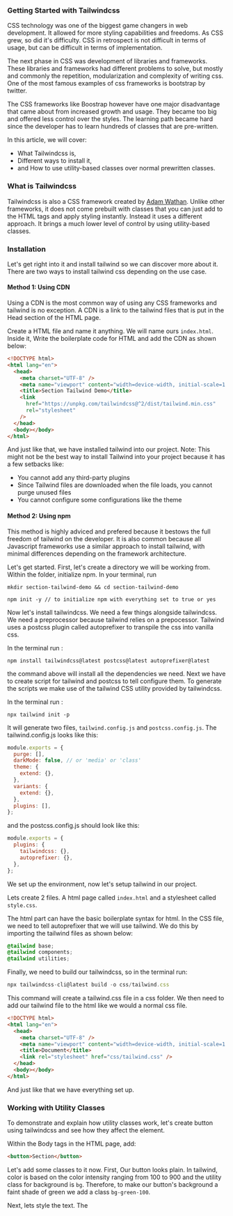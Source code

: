 ### Getting Started with Tailwindcss

CSS technology was one of the biggest game changers in web development. It allowed for more styling capabilities and freedoms. As CSS grew, so did it's difficulty. CSS in retrospect is not difficult in terms of usage, but can be difficult in terms of implementation.

The next phase in CSS was development of libraries and frameworks. These libraries and frameworks had different problems to solve, but mostly and commonly the repetition, modularization and complexity of writing css. One of the most famous examples of css frameworks is bootstrap by twitter.

The CSS frameworks like Boostrap however have one major disadvantage that came about from increased growth and usage. They became too big and offered less control over the styles. The learning path became hard since the developer has to learn hundreds of classes that are pre-written.

In this article, we will cover:

- What Tailwindcss is,
- Different ways to install it,
- and How to use utility-based classes over normal prewritten classes.

### What is Tailwindcss

Tailwindcss is also a CSS framework created by [Adam Wathan](https://twitter.com/adamwathan). Unlike other frameworks, it does not come prebuilt with classes that you can just add to the HTML tags and apply styling instantly. Instead it uses a different approach. It brings a much lower level of control by using utility-based classes.

### Installation

Let's get right into it and install tailwind so we can discover more about it. There are two ways to install tailwind css depending on the use case.

<!-- Also include postcss and why it is important -->

#### Method 1: Using CDN

Using a CDN is the most common way of using any CSS frameworks and tailwind is no exception. A CDN is a link to the tailwind files that is put in the Head section of the HTML page.

Create a HTML file and name it anything. We will name ours `index.html`. Inside it, Write the boilerplate code for HTML and add the CDN as shown below:

```html
<!DOCTYPE html>
<html lang="en">
  <head>
    <meta charset="UTF-8" />
    <meta name="viewport" content="width=device-width, initial-scale=1.0" />
    <title>Section Tailwind Demo</title>
    <link
      href="https://unpkg.com/tailwindcss@^2/dist/tailwind.min.css"
      rel="stylesheet"
    />
  </head>
  <body></body>
</html>
```

And just like that, we have installed tailwind into our project.
Note: This might not be the best way to install Tailwind into your project because it has a few setbacks like:

- You cannot add any third-party plugins
- Since Tailwind files are downloaded when the file loads, you cannot purge unused files
- You cannot configure some configurations like the theme

#### Method 2: Using npm

This method is highly adviced and prefered because it bestows the full freedom of tailwind on the developer. It is also common because all Javascript frameworks use a similar approach to install tailwind, with minimal differences depending on the framework architecture.

Let's get started. First, let's create a directory we will be working from. Within the folder, initialize npm. In your terminal, run

```terminal
mkdir section-tailwind-demo && cd section-tailwind-demo

npm init -y // to initialize npm with everything set to true or yes
```

Now let's install tailwindcss. We need a few things alongside tailwindcss. We need a preprocessor because tailwind relies on a prepocessor. Tailwind uses a postcss plugin called autoprefixer to transpile the css into vanilla css.

In the terminal run :

```terminal
npm install tailwindcss@latest postcss@latest autoprefixer@latest
```

the command above will install all the dependencies we need. Next we have to create script for tailwind and postcss to tell configure them. To generate the scripts we make use of the tailwind CSS utility provided by tailwindcss.

In the terminal run :

```terminal
npx tailwind init -p
```

It will generate two files, `tailwind.config.js` and `postcss.config.js`.
The tailwind.config.js looks like this:

```js
module.exports = {
  purge: [],
  darkMode: false, // or 'media' or 'class'
  theme: {
    extend: {},
  },
  variants: {
    extend: {},
  },
  plugins: [],
};
```

and the postcss.config.js should look like this:

```js
module.exports = {
  plugins: {
    tailwindcss: {},
    autoprefixer: {},
  },
};
```

We set up the environment, now let's setup tailwind in our project.

Lets create 2 files. A html page called `index.html` and a stylesheet called `style.css`.

The html part can have the basic boilerplate syntax for html. In the CSS file, we need to tell autoprefixer that we will use tailwind. We do this by importing the tailwind files as shown below:

```css
@tailwind base;
@tailwind components;
@tailwind utilities;
```

Finally, we need to build our tailwindcss, so in the terminal run:

```js
npx tailwindcss-cli@latest build -o css/tailwind.css
```

This command will create a tailwind.css file in a css folder. We then need to add our tailwind file to the html like we would a normal css file.

```html
<!DOCTYPE html>
<html lang="en">
  <head>
    <meta charset="UTF-8" />
    <meta name="viewport" content="width=device-width, initial-scale=1.0" />
    <title>Document</title>
    <link rel="stylesheet" href="css/tailwind.css" />
  </head>
  <body></body>
</html>
```

And just like that we have everything set up.

### Working with Utility Classes

To demonstrate and explain how utility classes work, let's create button using tailwindcss and see how they affect the element.

Within the Body tags in the HTML page, add:

```html
<button>Section</button>
```

Let's add some classes to it now. First, Our button looks plain. In tailwind, color is based on the color intensity ranging from 100 to 900 and the utility class for background is ```bg```. Therefore, to make our button's background a faint shade of green we add a class ```bg-green-100```.

Next, lets style the text. The 
